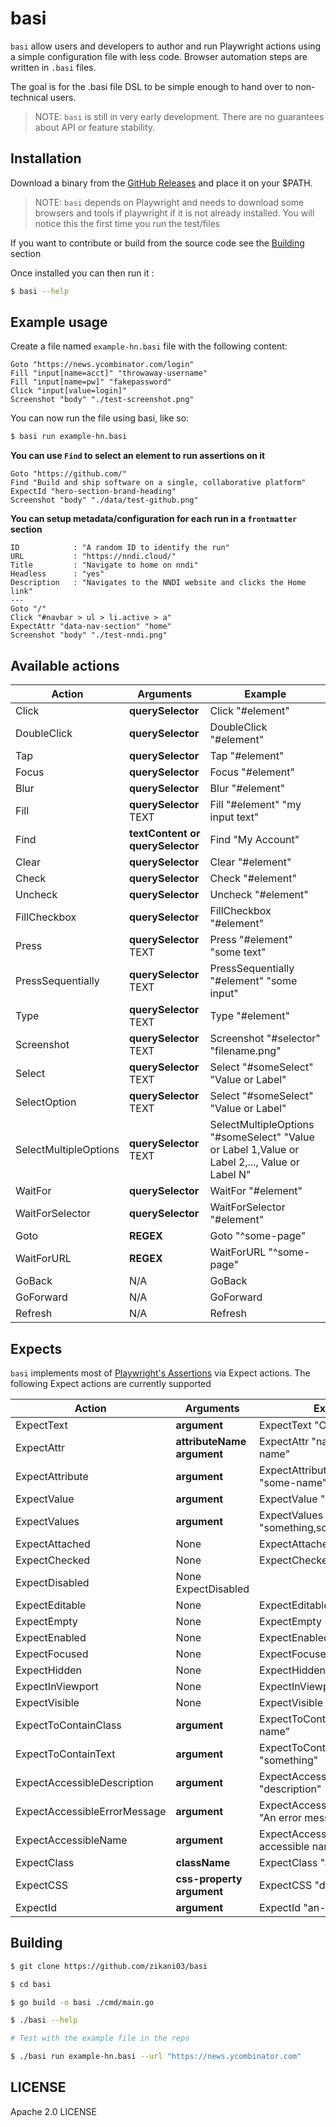 # basi

`basi` allow users and developers to author and run Playwright actions using a simple
configuration file with less code. Browser automation steps are written in `.basi` files. 

The goal is for the .basi file DSL to be simple enough to hand over to non-technical users.

> NOTE: `basi` is still in very early development. There are no guarantees about API or feature stability.

## Installation 

Download a binary from the [GitHub Releases](https://github.com/zikani03/basi/releases) and place it on your $PATH.

> NOTE: `basi` depends on Playwright and needs to download some
> browsers and tools if playwright if it is not already installed.
> You will notice this the first time you run the test/files

If you want to contribute or build from the source code see the [Building](#building) section

Once installed you can then run it :

```sh
$ basi --help
```

## Example usage

Create a file named `example-hn.basi` file with the following content:

```
Goto "https://news.ycombinator.com/login"
Fill "input[name=acct]" "throwaway-username" 
Fill "input[name=pw]" "fakepassword"
Click "input[value=login]"
Screenshot "body" "./test-screenshot.png"
```

You can now run the file using basi, like so:

```sh 
$ basi run example-hn.basi
```

**You can use `Find` to select an element to run assertions on it**

```
Goto "https://github.com/"
Find "Build and ship software on a single, collaborative platform"
ExpectId "hero-section-brand-heading"
Screenshot "body" "./data/test-github.png"
```

**You can setup metadata/configuration for each run in a `frontmatter` section**

```
ID            : "A random ID to identify the run"
URL           : "https://nndi.cloud/"
Title         : "Navigate to home on nndi"
Headless      : "yes"
Description   : "Navigates to the NNDI website and clicks the Home link"
---
Goto "/"
Click "#navbar > ul > li.active > a"
ExpectAttr "data-nav-section" "home"
Screenshot "body" "./test-nndi.png"
```

## Available actions

|Action|Arguments|Example|
|------|---------|-------|
|Click                 |**querySelector**| Click "#element" |
|DoubleClick           |**querySelector**| DoubleClick "#element" |
|Tap                   |**querySelector**| Tap "#element" |
|Focus                 |**querySelector**| Focus "#element" |
|Blur                  |**querySelector**| Blur "#element" |
|Fill                  |**querySelector** TEXT| Fill "#element" "my input text" |
|Find                  |**textContent or querySelector**| Find "My Account" |
|Clear                 |**querySelector**| Clear "#element" |
|Check                 |**querySelector**| Check "#element" |
|Uncheck               |**querySelector**| Uncheck "#element" |
|FillCheckbox          |**querySelector**| FillCheckbox "#element" |
|Press                 |**querySelector** TEXT| Press "#element" "some text"|
|PressSequentially     |**querySelector** TEXT | PressSequentially "#element" "some input"|
|Type                  |**querySelector** TEXT | Type "#element" |
|Screenshot            |**querySelector** TEXT | Screenshot "#selector" "filename.png"|
|Select                |**querySelector** TEXT | Select "#someSelect" "Value or Label"|
|SelectOption          |**querySelector** TEXT | Select "#someSelect" "Value or Label"|
|SelectMultipleOptions |**querySelector** TEXT | SelectMultipleOptions "#someSelect" "Value or Label 1,Value or Label 2,..., Value or Label N"|
|WaitFor               |**querySelector**| WaitFor "#element" |
|WaitForSelector       |**querySelector**| WaitForSelector "#element" |
|Goto                  |**REGEX**| Goto "^some-page" |
|WaitForURL            |**REGEX**| WaitForURL "^some-page" |
|GoBack                |N/A| GoBack |
|GoForward             |N/A| GoForward |
|Refresh               |N/A| Refresh |

## Expects

`basi` implements most of [Playwright's Assertions](https://playwright.dev/docs/test-assertions) via Expect actions. The following Expect actions are currently supported


|Action|Arguments|Example|
|------|---------|-------|
|ExpectText| **argument** | ExpectText "Click Here" |
|ExpectAttr| **attributeName** **argument** | ExpectAttr "name" "some-name" |
|ExpectAttribute| **argument** | ExpectAttribute "name" "some-name" |
|ExpectValue| **argument** | ExpectValue "something" |
|ExpectValues| **argument** | ExpectValues "something,something" |
|ExpectAttached| None | ExpectAttached  |
|ExpectChecked| None | ExpectChecked |
|ExpectDisabled| None ExpectDisabled |
|ExpectEditable| None | ExpectEditable |
|ExpectEmpty| None | ExpectEmpty  |
|ExpectEnabled| None | ExpectEnabled  |
|ExpectFocused| None | ExpectFocused |
|ExpectHidden| None| ExpectHidden |
|ExpectInViewport| None | ExpectInViewport |
|ExpectVisible| None| ExpectVisible |
|ExpectToContainClass| **argument** | ExpectToContainClass "class-name" |
|ExpectToContainText| **argument** | ExpectToContainText "something" |
|ExpectAccessibleDescription| **argument** | ExpectAccessibleDescription "description"  |
|ExpectAccessibleErrorMessage| **argument** | ExpectAccessibleErrorMessage "An error message" |
|ExpectAccessibleName| **argument** | ExpectAccessibleName "An accessible name" |
|ExpectClass| **className** | ExpectClass "a-class-name" |
|ExpectCSS| **css-property** **argument** | ExpectCSS "display" "flex" |
|ExpectId| **argument** | ExpectId "an-id" |

## Building 

```sh
$ git clone https://github.com/zikani03/basi

$ cd basi

$ go build -o basi ./cmd/main.go

$ ./basi --help

# Test with the example file in the repo

$ ./basi run example-hn.basi --url "https://news.ycombinator.com"
```

## LICENSE

Apache 2.0 LICENSE